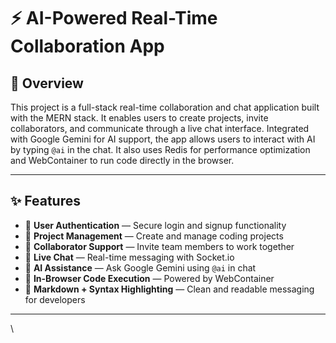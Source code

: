 

# ⚡ AI-Powered Real-Time Collaboration App

## 🧾 Overview

This project is a full-stack real-time collaboration and chat application built with the MERN stack. It enables users to create projects, invite collaborators, and communicate through a live chat interface. Integrated with Google Gemini for AI support, the app allows users to interact with AI by typing `@ai` in the chat. It also uses Redis for performance optimization and WebContainer to run code directly in the browser.

---

## ✨ Features

* 🔐 **User Authentication** — Secure login and signup functionality
* 📁 **Project Management** — Create and manage coding projects
* 👥 **Collaborator Support** — Invite team members to work together
* 💬 **Live Chat** — Real-time messaging with Socket.io
* 🤖 **AI Assistance** — Ask Google Gemini using `@ai` in chat
* 🧪 **In-Browser Code Execution** — Powered by WebContainer
* 📝 **Markdown + Syntax Highlighting** — Clean and readable messaging for developers

---


\
